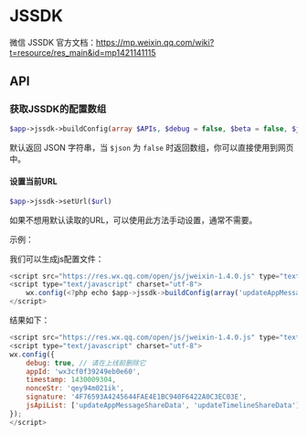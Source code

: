 # JSSDK

微信 JSSDK 官方文档：https://mp.weixin.qq.com/wiki?t=resource/res_main&id=mp1421141115

## API

### 获取JSSDK的配置数组

```php
$app->jssdk->buildConfig(array $APIs, $debug = false, $beta = false, $json = true);
```

默认返回 JSON 字符串，当 `$json` 为 `false` 时返回数组，你可以直接使用到网页中。

#### 设置当前URL

```php
$app->jssdk->setUrl($url)
```
如果不想用默认读取的URL，可以使用此方法手动设置，通常不需要。

示例：

我们可以生成js配置文件：

```js
<script src="https://res.wx.qq.com/open/js/jweixin-1.4.0.js" type="text/javascript" charset="utf-8"></script>
<script type="text/javascript" charset="utf-8">
    wx.config(<?php echo $app->jssdk->buildConfig(array('updateAppMessageShareData', 'updateTimelineShareData'), true) ?>);
</script>
```
结果如下：


```js
<script src="https://res.wx.qq.com/open/js/jweixin-1.4.0.js" type="text/javascript" charset="utf-8"></script>
<script type="text/javascript" charset="utf-8">
wx.config({
    debug: true, // 请在上线前删除它
    appId: 'wx3cf0f39249eb0e60',
    timestamp: 1430009304,
    nonceStr: 'qey94m021ik',
    signature: '4F76593A4245644FAE4E1BC940F6422A0C3EC03E',
    jsApiList: ['updateAppMessageShareData', 'updateTimelineShareData']
});
</script>
```

